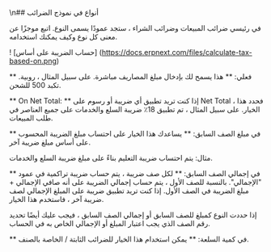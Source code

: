 \n## أنواع في نموذج الضرائب

في رئيسي ضرائب المبيعات وضرائب الشراء ، ستجد عمودًا يسمى النوع. اتبع موجزًا ​​عن معنى كل نوع وكيف يمكنك استخدامه.

! [حساب الضريبة على أساس] (https://docs.erpnext.com/files/calculate-tax-based-on.png)

** فعلي: ** هذا يسمح لك بإدخال مبلغ المصاريف مباشرة. على سبيل المثال ، روبية. تكبد 500 للشحن.

** On Net Total: ** إذا كنت تريد تطبيق أي ضريبة أو رسوم على Net Total ، فحدد هذا الخيار. على سبيل المثال ، تم تطبيق 18٪ ضريبة السلع والخدمات على جميع العناصر في طلب المبيعات.

** في مبلغ الصف السابق: ** يساعدك هذا الخيار على احتساب مبلغ الضريبة المحسوب على أساس مبلغ ضريبة آخر.

مثال: يتم احتساب ضريبة التعليم بناءً على مبلغ ضريبة السلع والخدمات.

** في إجمالي الصف السابق: ** لكل صف ضريبة ، يتم حساب ضريبة تراكمية في عمود "الإجمالي". بالنسبة للصف الأول ، يتم حساب إجمالي الضريبة على أنه صافي الإجمالي + مبلغ الضريبة في الصف الأول. إذا كنت تريد تطبيق ضريبة على المبلغ الإجمالي لصف ضريبة آخر ، فاستخدم هذا الخيار.

إذا حددت النوع كمبلغ للصف السابق أو إجمالي الصف السابق ، فيجب عليك أيضًا تحديد رقم الصف الذي يجب اعتبار المبلغ أو الإجمالي الخاص به في الحساب.

** في كمية السلعة: ** يمكن استخدام هذا الخيار للضرائب الثابتة / الخاصة بالصنف.